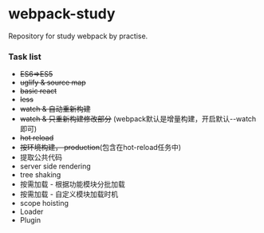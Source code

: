 # webpack-study
Repository for study webpack by practise.


### Task list
- ~~ES6=>ES5~~
- ~~uglify & source map~~
- ~~basic react~~
- ~~less~~
- ~~watch & 自动重新构建~~
- ~~watch & 只重新构建修改部分~~ (webpack默认是增量构建，开启默认--watch即可)
- ~~hot reload~~
- ~~按环境构建， production~~(包含在hot-reload任务中)
- 提取公共代码
- server side rendering
- tree shaking
- 按需加载 - 根据功能模块分批加载
- 按需加载 - 自定义模块加载时机
- scope hoisting
- Loader
- Plugin
